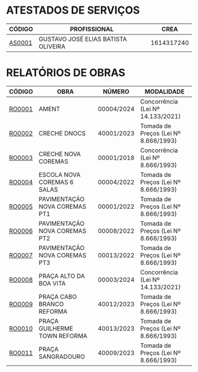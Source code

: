 # ATESTADOS DE SERVIÇOS

| CÓDIGO | PROFISSIONAL | CREA |
|---|---|---|
| [AS0001](./atestados-serviços/at0001-eng-gustavo-josé-elias-batista-oliveira-crea-1614317240/) | GUSTAVO JOSÉ ELIAS BATISTA OLIVEIRA | 1614317240 |

# RELATÓRIOS DE OBRAS

| CÓDIGO | OBRA | NÚMERO | MODALIDADE |
|---|---|---|---|
| [RO0001](./relatorios-obras/ro0001-ament/) | AMENT | 00004/2024 | Concorrência (Lei Nº 14.133/2021) |
| [RO0002](./relatorios-obras/ro0002-creche-dnocs/) | CRECHE DNOCS | 40001/2023	| Tomada de Preços (Lei Nº 8.666/1993) |
| [RO0003](./relatorios-obras/ro0003-creche-nova-coremas/) | CRECHE NOVA COREMAS | 00001/2018 | Concorrência (Lei Nº 8.666/1993) |
| [RO0004](./relatorios-obras/ro0004-escola-nova-coremas-6salas/) | ESCOLA NOVA COREMAS 6 SALAS | 00004/2022 | Tomada de Preços (Lei Nº 8.666/1993) |
| [RO0005](./relatorios-obras/ro0005-pavimentacao-nova-coremas-pt1/) | PAVIMENTAÇÃO NOVA COREMAS PT1 | 00001/2022 | Tomada de Preços (Lei Nº 8.666/1993) |
| [RO0006](./relatorios-obras/ro0006-pavimentacao-nova-coremas-pt2/) | PAVIMENTAÇÃO NOVA COREMAS PT2 | 00008/2022 | Tomada de Preços (Lei Nº 8.666/1993) |
| [RO0007](./relatorios-obras/ro0007-pavimentacao-nova-coremas-pt3/) | PAVIMENTAÇÃO NOVA COREMAS PT3 | 00013/2022 | Tomada de Preços (Lei Nº 8.666/1993) |
| [RO0008](./relatorios-obras/ro0008-praca-alto-da-boa-vita/) | PRAÇA ALTO DA BOA VITA | 00003/2024 | Concorrência (Lei Nº 14.133/2021) |
| [RO0009](./relatorios-obras/ro0009-praca-cabo-branco-reforma/) | PRAÇA CABO BRANCO REFORMA | 40012/2023 | Tomada de Preços (Lei Nº 8.666/1993) |
| [RO0010](./relatorios-obras/ro0010-praca-guilherme-town-reforma/) | PRAÇA GUILHERME TOWN REFORMA | 40013/2023 | Tomada de Preços (Lei Nº 8.666/1993) |
| [RO0011](./relatorios-obras/ro0011-praca-sangradouro/) | PRAÇA SANGRADOURO | 40009/2023 |	Tomada de Preços (Lei Nº 8.666/1993) |